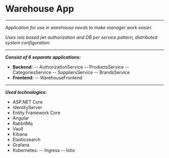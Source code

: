 # Warehouse App
***
_Application for use in warehouse needs to make manager work easier._

_Uses role based jwt authorization and DB per service pattern, distributed system configuration._
***
**_Consist of 6 separate applications:_**
- **Backend:**
-- AuthorizationService
-- ProductsService
-- CategoriesService
-- SuppliersService
-- BrandsService
- **Frontend:**
-- WarehouseFrontend
***
**_Used technologies_:**
- ASP.NET Core
- IdentityServer
- Entity Framework Core
- Angular
- RabbitMq
- Vault
- Kibana
- Elasticsearch
- Grafana
- Kubernetes:
-- Ingress
-- Istio
